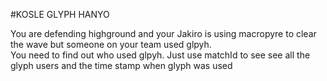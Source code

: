 #KOSLE GLYPH HANYO

You are defending highground and your Jakiro is using macropyre to clear the wave but someone on your team used glpyh.\
You need to find out who used glpyh. Just use matchId to see see all the glyph users and the time stamp when glyph was used

